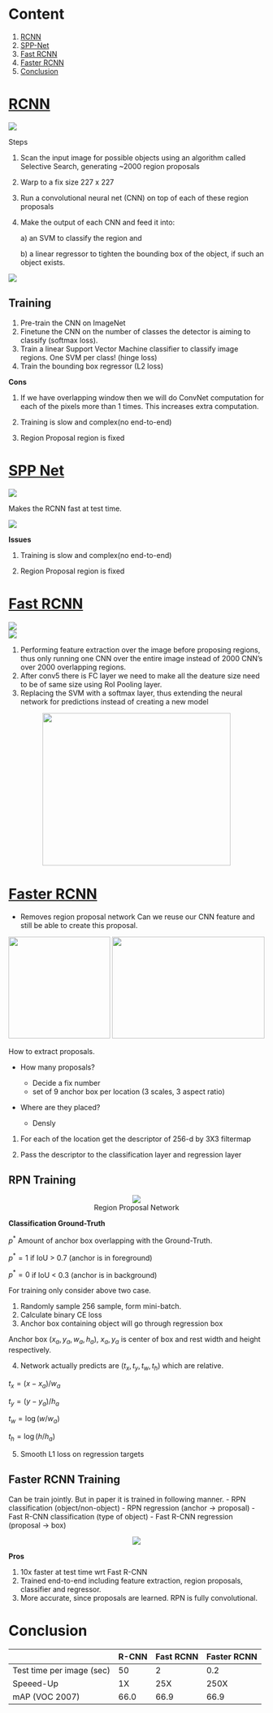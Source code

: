 # Content
1. [RCNN](#rcnn)
2. [SPP-Net](#spp-net)
3. [Fast RCNN](#fast-rcnn)
4. [Faster RCNN](#faster-rcnn)
5. [Conclusion](#conclusion)

# [RCNN](https://arxiv.org/pdf/1311.2524)

<div>
<img src='../../assets/RCNNOverview.png'>
</div>

Steps

1. Scan the input image for possible objects using an algorithm called Selective Search, generating ~2000 region proposals

2. Warp to a fix size 227 x 227

3. Run a convolutional neural net (CNN) on top of each of these region proposals

4. Make the output of each CNN and feed it into:

     a) an SVM to classify the region and 
     
     b) a linear regressor to tighten the bounding box of the object, if such an object exists.

<div>
<img src='../../assets/RCNN.png'>
</div>


## Training
1. Pre-train the CNN on ImageNet
2. Finetune the CNN on the number of classes the detector is aiming to classify (softmax loss).
3. Train a linear Support Vector Machine classifier to classify image regions. One SVM per class! (hinge loss)
4. Train the bounding box regressor (L2 loss)

**Cons**
1. If we have overlapping window then we will do ConvNet computation for each of the pixels more than 1 times. This increases extra computation.

2. Training is slow and complex(no end-to-end)

3. Region Proposal region is fixed


# [SPP Net](https://arxiv.org/pdf/1406.4729)
<div>
<img src='../../assets/SPPNetOverview.png'>
</div>

Makes the RCNN fast at test time.

<div>
<img src='../../assets/SPPNet.png'>
</div>

**Issues**

1. Training is slow and complex(no end-to-end)

2. Region Proposal region is fixed

# [Fast RCNN](https://arxiv.org/pdf/1504.08083)

<div>
<img src='../../assets/FastRCNNOverview.png'>
</div>
<div>
<img src='../../assets/FastRCNN.png'>
</div>

1. Performing feature extraction over the image before proposing regions, thus only running one CNN over the entire image instead of 2000 CNN’s over 2000 overlapping regions.
2. After conv5 there is FC layer we need to make all the deature size need to be of same size using RoI Pooling layer.
3. Replacing the SVM with a softmax layer, thus extending the neural network for predictions instead of creating a new model

<div  align='center'>
<img src='../../assets/RoIPoolingLayer.png'  height=300 width= 370>
</div>

# [Faster RCNN](https://arxiv.org/pdf/1506.01497)
- Removes region proposal network
Can we reuse our CNN feature and still be able to create this proposal.

<div align='center'>
<img src='../../assets/FasterRCNN.png' height=200 width= 200>
<img src='../../assets/FasterRCNNRPN.png' height=200 width= 300>
</div>

How to extract proposals.

- How many proposals?
     - Decide a fix number
     - set of 9 anchor box per location (3 scales, 3 aspect ratio)

- Where are they placed?
    - Densly

1. For each of the location get the descriptor of 256-d by 3X3 filtermap

2. Pass the descriptor to the classification layer and regression layer



## RPN Training
<div align='center'>
<img src='../../assets/FasterRCNNRPNExplained.png'>
<figcaption>
Region Proposal Network
</figcaption>
</div>

**Classification Ground-Truth**

$p^{*}$ Amount of anchor box overlapping with the Ground-Truth.

$p^{*} = 1$ if IoU > 0.7 (anchor is in foreground)

$p^{*} = 0$ if IoU < 0.3 (anchor is in background)

For training only consider above two case.


1. Randomly sample 256 sample, form mini-batch.
2. Calculate binary CE loss
3. Anchor box containing object will go through regression box

Anchor box $(x_a, y_a, w_a, h_a)$, $x_a, y_a$ is center of box and rest width and height respectively.

4. Network actually predicts are $(t_x, t_y, t_w, t_h)$ which are relative.

$t_x = (x-x_a)/w_a$

$t_y = (y-y_a)/h_a$

$t_w = \log(w/w_a)$

$t_h = \log(h/h_a)$

5. Smooth L1 loss on regression targets

## Faster RCNN Training
Can be train jointly. But in paper it is trained in following manner.
    - RPN classification (object/non-object)
    - RPN regression (anchor -> proposal)
    - Fast R-CNN classification (type of object)
    - Fast R-CNN regression (proposal -> box)

<div align='center'>
<img src='../../assets/FasterRCNNTraining.png'>
</div>

**Pros**

1. 10x faster at test time wrt Fast R-CNN
2. Trained end-to-end including feature extraction, region proposals, classifier and regressor.
3. More accurate, since proposals are learned. RPN is fully convolutional.

# Conclusion

|                           | R-CNN | Fast RCNN | Faster RCNN |
|---------------------------|-------|-----------|-------------|
| Test time per image (sec) | 50    | 2         | 0.2         |
| Speeed-Up                 | 1X    | 25X       | 250X        |
| mAP (VOC 2007)            | 66.0  | 66.9      | 66.9        |